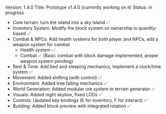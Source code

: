 Version: 1.4.0
Title: Prototype v1.4.0 (currently working on it)
Status: in progress

- Core terrain: turn the island into a sky island ✅
- Inventory System: Modify the block system so ownership is quantity-based ✅
- Combat & NPCs: Add health systems for both player and NPCs, add a weapon system for combat
  - Health system ✅
  - Combat ✅ (Basic combat with block damage implemented, proper weapon system pending)
- Rest & Time: Add bed and sleeping mechanics, implement a clock/time system ✅
- Movement: Added shifting (with control) ✅
- Environment: Added tree falling mechanics ✅
- World Generation: Added modular ore system to terrain generator ✅
- Visuals: Added night skybox, fixed LODs ✅
- Controls: Updated key bindings (E for inventory, F for interact) ✅
- Building: Added block preview with integrated rotation ✅